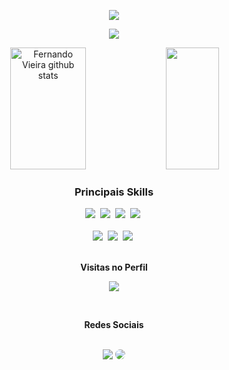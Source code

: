 <p align="center">
  <img src="https://readme-typing-svg.herokuapp.com/?color=fff&size=35&center=true&vCenter=true&width=1000&lines=Ol%C3%A1%2C+Meu+nome+%C3%A9+Fernando+Vieira%3BAtualmente+me+encontro+com+18+anos%3BSeja+Bem+-+Vindo%21%21+%3A%29" />
</p>

<p align="center">
  <img src="https://github-readme-activity-graph.vercel.app/graph?username=vieirajr10&bg_color=000000&color=fff&line=fff&point=fff&area=true&hide_border=true" />
</p>

<div align="center">  
  <img width="49%" height="195px" src="https://github-readme-stats.vercel.app/api?username=vieirajr10&show_icons=true&count_private=true&hide_border=true&title_color=fff&icon_color=fff&text_color=fff&bg_color=000000" alt="Fernando Vieira github stats" /> 
  <img width="41%" height="195px" src="https://github-readme-stats.vercel.app/api/top-langs/?username=vieirajr10&layout=compact&hide_border=true&title_color=fff&text_color=fff&bg_color=000000" />
</div>

<div align="center">
  <h3>Principais Skills</h3>
  <img src="https://img.shields.io/badge/git-%23F05033.svg?style=for-the-badge&logo=git&logoColor=white" />&nbsp;
  <img src="https://img.shields.io/badge/javascript-%23323330.svg?style=for-the-badge&logo=javascript&logoColor=%23F7DF1E" />&nbsp;
  <img src="https://img.shields.io/badge/php-%23777BB4.svg?style=for-the-badge&logo=php&logoColor=white" />&nbsp;
  <img src="https://img.shields.io/badge/laravel-%23FF2D20.svg?style=for-the-badge&logo=laravel&logoColor=white" />&nbsp; <br> <br>
  <img src="https://img.shields.io/badge/mysql-%2300f.svg?style=for-the-badge&logo=mysql&logoColor=white" />&nbsp;
  <img src="https://img.shields.io/badge/java-%23ED8B00.svg?style=for-the-badge&logo=openjdk&logoColor=white" />&nbsp;
  <img src="https://img.shields.io/badge/node.js-6DA55F?style=for-the-badge&logo=node.js&logoColor=white" />&nbsp;
</div>

<div align="center">
  <br>
  <p align="center"><b>Visitas no Perfil</b></p>
  <p align="center"><img align="center" src="https://profile-counter.glitch.me/{fernandovieiradev}/count.svg" /></p>
  <br>
</div>

<div align="center"> 
  <p align="center"><b>Redes Sociais</b></p> <br>
  <a href="https://instagram.com/_vieiraa.jr" target="_blank"><img src="https://img.shields.io/badge/-Instagram-%23E4405F?style=for-the-badge&logo=instagram&logoColor=white"></a>
  <a href="https://www.linkedin.com/in/vieira3007/" target="_blank"><img src="https://img.shields.io/badge/-LinkedIn-%230077B5?style=for-the-badge&logo=linkedin&logoColor=white" style="border-radius: 30px" target="_blank"></a> 
</div> <br>

